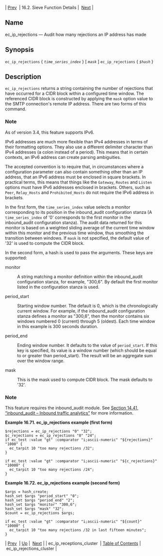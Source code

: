 | [Prev](sieve.ref.ec_ip_receptions_cluster)  | 16.2. Sieve Function Details |  [Next](sieve.ref.ec_ip_rejections_cluster.php) |

<a name="sieve.ref.ec_ip_rejections"></a>
## Name

ec_ip_rejections — Audit how many rejections an IP address has made

## Synopsis

`ec_ip_rejections` { *`time_series_index`* } [ *`mask`* ]
`ec_ip_rejections` { *`$hash`* }

<a name="idp30133376"></a>
## Description

`ec_ip_rejections` returns a string containing the number of rejections that have occurred for a CIDR block within a configured time window. The referenced CIDR block is constructed by applying the `mask` option value to the SMTP connection's remote IP address. There are two forms of this command.

### Note

As of version 3.4, this feature supports IPv6.

IPv6 addresses are much more flexible than IPv4 addresses in terms of their formatting options. They also use a different delimiter character than IPv4 addresses (a colon instead of a period). This means that in certain contexts, an IPv6 address can create parsing ambiguities.

The accepted convention is to require that, in circumstances where a configuration parameter can also contain something other than an IP address, that an IPv6 address must be enclosed in square brackets. In practical terms, this means that things like the `Gateway`, `Routes` and `Listen` options must have IPv6 addresses enclosed in brackets. Others, such as `Peer`, `Relay_Hosts` and `Prohibited_Hosts` do not require the IPv6 address in brackets.

In the first form, the `time_series_index` value selects a monitor corresponding to its position in the inbound_audit configuration stanza (A `time_series_index` of '0' corresponds to the first monitor in the inbound_audit configuration stanza). The audit data returned for this monitor is based on a weighted sliding average of the current time window within this monitor and the previous time window, thus smoothing the transition between windows. If `mask` is not specified, the default value of '32' is used to compute the CIDR block.

In the second form, a hash is used to pass the arguments. These keys are supported:

<dl class="variablelist">

<dt>monitor</dt>

<dd>

A string matching a monitor definition within the inbound_audit configuration stanza, for example, "300,6". By default the first monitor listed in the configuration stanza is used.

</dd>

<dt>period_start</dt>

<dd>

Starting window number. The default is 0, which is the chronologically current window. For example, if the inbound_audit configuration stanza defines a monitor as "300,6", then the monitor contains six windows numbered 0 (current) through 5 (oldest). Each time window in this example is 300 seconds duration.

</dd>

<dt>period_end</dt>

<dd>

Ending window number. It defaults to the value of `period_start`. If this key is specified, its value is a window number (which should be equal to or greater than period_start). The result will be an aggregate sum over the window range.

</dd>

<dt>mask</dt>

<dd>

This is the mask used to compute CIDR block. The mask defaults to '32'.

</dd>

</dl>

### Note

This feature requires the inbound_audit module. See [Section 14.41, “inbound_audit – Inbound traffic analytics”](modules.inbound_audit "14.41. inbound_audit – Inbound traffic analytics") for more information.

<a name="example.ec_ip_rejections"></a>

**Example 16.71. ec_ip_rejections example (first form)**

```
$rejections = ec_ip_rejections "0" "32";
$c_rejections = ec_ip_rejections "0" "24";
if ec_test :value "gt" :comparator "i;ascii-numeric" "${rejections}" "1000" {
  ec_tarpit 10 "too many rejections /32";
}

if ec_test :value "gt" :comparator "i;ascii-numeric" "${c_rejections}" "10000" {
  ec_tarpit 10 "too many rejections /24";
}
```

<a name="example.ec_ip_rejections.second"></a>

**Example 16.72. ec_ip_rejections example (second form)**

```
$args = hash_create;
hash_set $args "period_start" "0";
hash_set $args "period_end" "2";
hash_set $args "monitor" "300,6";
hash_set $args "mask" "32";
$count = ec_ip_rejections $args;

if ec_test :value "gt" :comparator "i;ascii-numeric" "${count}" "10000" {
  ec_tarpit 10 "too many rejections /32 in last fifteen minutes";
}
```

| [Prev](sieve.ref.ec_ip_receptions_cluster)  | [Up](sieve.ref.files.php) |  [Next](sieve.ref.ec_ip_rejections_cluster.php) |
| ec_ip_receptions_cluster  | [Table of Contents](index) |  ec_ip_rejections_cluster |
